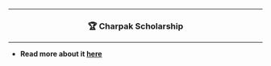 --------------------------------------------------------------------------------------------

### <p align="center"> 🏆 Charpak Scholarship </p>

--------------------------------------------------------------------------------------------
* **Read more about it [here](https://www.inde.campusfrance.org/charpak-scholarships)**
